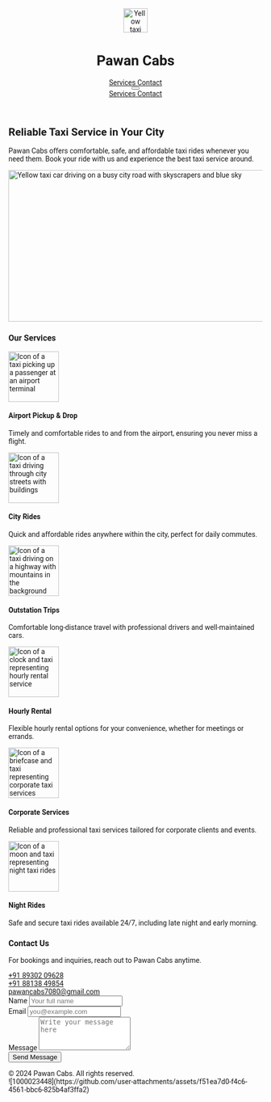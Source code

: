 <html lang="en">
 <head>
  <meta charset="utf-8"/>
  <meta content="width=device-width, initial-scale=1" name="viewport"/>
  <title>
   Pawan Cabs - Taxi Service
  </title>
  <script src="https://cdn.tailwindcss.com">
  </script>
  <link href="https://cdnjs.cloudflare.com/ajax/libs/font-awesome/5.15.3/css/all.min.css" rel="stylesheet"/>
  <link href="https://fonts.googleapis.com/css2?family=Roboto:wght@400;700&amp;display=swap" rel="stylesheet"/>
  <style>
   body {
      font-family: 'Roboto', sans-serif;
    }
  </style>
 </head>
 <body class="bg-gray-50 text-gray-800">
  <header class="bg-yellow-400 shadow-md">
   <div class="max-w-7xl mx-auto px-4 sm:px-6 lg:px-8 flex items-center justify-between h-16">
    <div class="flex items-center space-x-3">
     <img alt="Yellow taxi cab icon with wheels and a roof light" class="w-12 h-12" height="48" src="https://storage.googleapis.com/a1aa/image/7ac8a257-328f-459b-a7c5-d6fbcef19811.jpg" width="48"/>
     <h1 class="text-2xl font-bold text-white select-none">
      Pawan Cabs
     </h1>
    </div>
    <nav class="hidden md:flex space-x-8 text-white font-semibold">
     <a class="hover:underline" href="#services">
      Services
     </a>
     <a class="hover:underline" href="#contact">
      Contact
     </a>
    </nav>
    <button aria-label="Toggle menu" class="md:hidden text-white focus:outline-none" id="menu-btn">
     <i class="fas fa-bars fa-lg">
     </i>
    </button>
   </div>
   <nav aria-label="Mobile menu" class="md:hidden bg-yellow-300 px-4 py-3 space-y-2 hidden" id="mobile-menu">
    <a class="block text-yellow-900 font-semibold hover:underline" href="#services">
     Services
    </a>
    <a class="block text-yellow-900 font-semibold hover:underline" href="#contact">
     Contact
    </a>
   </nav>
  </header>
  <main class="max-w-7xl mx-auto px-4 sm:px-6 lg:px-8 mt-10">
   <section class="text-center">
    <h2 class="text-4xl font-extrabold text-yellow-600 mb-4">
     Reliable Taxi Service in Your City
    </h2>
    <p class="text-lg text-gray-700 max-w-3xl mx-auto">
     Pawan Cabs offers comfortable, safe, and affordable taxi rides whenever you need them.
        Book your ride with us and experience the best taxi service around.
    </p>
    <img alt="Yellow taxi car driving on a busy city road with skyscrapers and blue sky" class="mx-auto mt-8 rounded-lg shadow-lg w-full max-w-3xl" height="300" src="https://storage.googleapis.com/a1aa/image/b76666c4-d96b-43d3-5e4d-c6b31608f1b0.jpg" width="600"/>
   </section>
   <section class="mt-16" id="services">
    <h3 class="text-3xl font-bold text-yellow-600 mb-8 text-center">
     Our Services
    </h3>
    <div class="grid grid-cols-1 sm:grid-cols-2 lg:grid-cols-3 gap-8">
     <div class="bg-white rounded-lg shadow-md p-6 flex flex-col items-center text-center">
      <img alt="Icon of a taxi picking up a passenger at an airport terminal" class="mb-4" height="100" src="https://storage.googleapis.com/a1aa/image/ab821922-b07f-473a-4e4f-99efd58dd644.jpg" width="100"/>
      <h4 class="text-xl font-semibold mb-2">
       Airport Pickup &amp; Drop
      </h4>
      <p class="text-gray-600">
       Timely and comfortable rides to and from the airport, ensuring you never miss a flight.
      </p>
     </div>
     <div class="bg-white rounded-lg shadow-md p-6 flex flex-col items-center text-center">
      <img alt="Icon of a taxi driving through city streets with buildings" class="mb-4" height="100" src="https://storage.googleapis.com/a1aa/image/6dcbbf07-beeb-44bb-fdde-cc32ef535e7b.jpg" width="100"/>
      <h4 class="text-xl font-semibold mb-2">
       City Rides
      </h4>
      <p class="text-gray-600">
       Quick and affordable rides anywhere within the city, perfect for daily commutes.
      </p>
     </div>
     <div class="bg-white rounded-lg shadow-md p-6 flex flex-col items-center text-center">
      <img alt="Icon of a taxi driving on a highway with mountains in the background" class="mb-4" height="100" src="https://storage.googleapis.com/a1aa/image/d574f45e-8011-4253-4f25-d201f78b67d1.jpg" width="100"/>
      <h4 class="text-xl font-semibold mb-2">
       Outstation Trips
      </h4>
      <p class="text-gray-600">
       Comfortable long-distance travel with professional drivers and well-maintained cars.
      </p>
     </div>
     <div class="bg-white rounded-lg shadow-md p-6 flex flex-col items-center text-center">
      <img alt="Icon of a clock and taxi representing hourly rental service" class="mb-4" height="100" src="https://storage.googleapis.com/a1aa/image/b583d1a3-4c14-40d2-2958-f95be435480a.jpg" width="100"/>
      <h4 class="text-xl font-semibold mb-2">
       Hourly Rental
      </h4>
      <p class="text-gray-600">
       Flexible hourly rental options for your convenience, whether for meetings or errands.
      </p>
     </div>
     <div class="bg-white rounded-lg shadow-md p-6 flex flex-col items-center text-center">
      <img alt="Icon of a briefcase and taxi representing corporate taxi services" class="mb-4" height="100" src="https://storage.googleapis.com/a1aa/image/4085b2fe-33fe-4c98-e21c-74217767c982.jpg" width="100"/>
      <h4 class="text-xl font-semibold mb-2">
       Corporate Services
      </h4>
      <p class="text-gray-600">
       Reliable and professional taxi services tailored for corporate clients and events.
      </p>
     </div>
     <div class="bg-white rounded-lg shadow-md p-6 flex flex-col items-center text-center">
      <img alt="Icon of a moon and taxi representing night taxi rides" class="mb-4" height="100" src="https://storage.googleapis.com/a1aa/image/58efed3d-2f17-4154-80c1-05c25961f5ad.jpg" width="100"/>
      <h4 class="text-xl font-semibold mb-2">
       Night Rides
      </h4>
      <p class="text-gray-600">
       Safe and secure taxi rides available 24/7, including late night and early morning.
      </p>
     </div>
    </div>
   </section>
   <section class="mt-20 bg-yellow-100 rounded-lg shadow-lg p-8 max-w-3xl mx-auto" id="contact">
    <h3 class="text-3xl font-bold text-yellow-700 mb-6 text-center">
     Contact Us
    </h3>
    <p class="text-center text-gray-700 mb-6">
     For bookings and inquiries, reach out to Pawan Cabs anytime.
    </p>
    <div class="flex flex-col sm:flex-row sm:justify-center sm:space-x-12 space-y-6 sm:space-y-0 text-yellow-800 font-semibold text-lg">
     <div class="flex items-center space-x-3">
      <i class="fas fa-phone-alt fa-lg">
      </i>
      <a class="hover:underline" href="tel:+918930209628">
       +91 89302 09628
      </a>
     </div>
     <div class="flex items-center space-x-3">
      <i class="fas fa-phone-alt fa-lg">
      </i>
      <a class="hover:underline" href="tel:+918813849854">
       +91 88138 49854
      </a>
     </div>
    </div>
    <div class="mt-6 flex justify-center items-center space-x-3 text-yellow-800 font-semibold text-lg">
     <i class="fas fa-envelope fa-lg">
     </i>
     <a class="hover:underline break-all" href="mailto:pawancabs7080@gmail.com">
      pawancabs7080@gmail.com
     </a>
    </div>
    <form action="#" class="mt-10 max-w-xl mx-auto space-y-6" method="POST">
     <div>
      <label class="block text-yellow-800 font-semibold mb-1" for="name">
       Name
      </label>
      <input class="w-full rounded-md border border-yellow-400 px-4 py-2 focus:outline-none focus:ring-2 focus:ring-yellow-500" id="name" name="name" placeholder="Your full name" required="" type="text"/>
     </div>
     <div>
      <label class="block text-yellow-800 font-semibold mb-1" for="email">
       Email
      </label>
      <input class="w-full rounded-md border border-yellow-400 px-4 py-2 focus:outline-none focus:ring-2 focus:ring-yellow-500" id="email" name="email" placeholder="you@example.com" required="" type="email"/>
     </div>
     <div>
      <label class="block text-yellow-800 font-semibold mb-1" for="message">
       Message
      </label>
      <textarea class="w-full rounded-md border border-yellow-400 px-4 py-2 focus:outline-none focus:ring-2 focus:ring-yellow-500" id="message" name="message" placeholder="Write your message here" required="" rows="4"></textarea>
     </div>
     <div class="text-center">
      <button class="bg-yellow-500 hover:bg-yellow-600 text-white font-bold py-3 px-8 rounded-md shadow-md transition" type="submit">
       Send Message
      </button>
     </div>
    </form>
   </section>
  </main>
  <footer class="bg-yellow-400 mt-20 py-6 text-center text-yellow-900 font-semibold">
   © 2024 Pawan Cabs. All rights reserved.
  </footer>
  <script>
   const menuBtn = document.getElementById('menu-btn');
    const mobileMenu = document.getElementById('mobile-menu');

    menuBtn.addEventListener('click', () => {
      mobileMenu.classList.toggle('hidden');
    });
  </script>
 </body>
</html>![1000023448](https://github.com/user-attachments/assets/f51ea7d0-f4c6-4561-bbc6-825b4af3ffa2)
